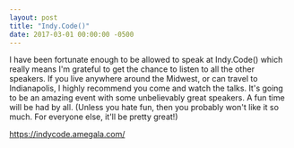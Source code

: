 ```yaml
---
layout: post
title: "Indy.Code()"
date: 2017-03-01 00:00:00 -0500
---
```

I have been fortunate enough to be allowed to speak at Indy.Code() which really means I'm grateful to get the chance to listen to all the other speakers. If you live anywhere around the Midwest, or can travel to Indianapolis, I highly recommend you come and watch the talks. It's going to be an amazing event with some unbelievably great speakers. A fun time will be had by all. (Unless you hate fun, then you probably won't like it so much. For everyone else, it'll be pretty great!)

<a href="https://indycode.amegala.com/">https://indycode.amegala.com/</a>